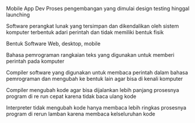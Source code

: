 Mobile App Dev
Proses pengembangan yang dimulai design testing hinggal launching

Software
perangkat lunak yang tersimpan dan dikendalikan oleh sistem komputer
terbentuk adari perintah dan tidak memiliki bentuk fisik

Bentuk Software
Web, desktop, mobile

Bahasa pemrograman
rangkaian teks yang digunakan untuk memberi perintah pada komputer

Compiler
software yang digunakan untuk membaca perintah dalam bahasa pemrograman dan mengubah ke bentuk lain agar bisa di kenali komputer

Compiler
mengubah kode agar bisa dijalankan
lebih panjang prosesnya
program di re run cepat karena tidak baca ulang kode

Interpreter
tidak mengubah kode hanya membaca
lebih ringkas prosesnya
program di rerun lamban karena membaca kelseluruhan kode

